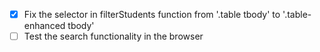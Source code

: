 - [x] Fix the selector in filterStudents function from '.table tbody' to '.table-enhanced tbody'
- [ ] Test the search functionality in the browser
